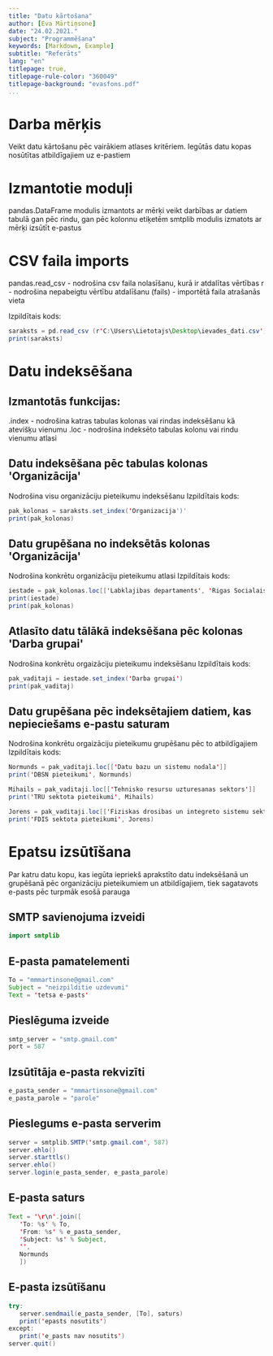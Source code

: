 ```yaml
---
title: "Datu kārtošana"
author: [Eva Mārtiņsone]
date: "24.02.2021."
subject: "Programmēšana"
keywords: [Markdown, Example]
subtitle: "Referāts"
lang: "en"
titlepage: true,
titlepage-rule-color: "360049"
titlepage-background: "evasfons.pdf"
...
```


# Darba mērķis
Veikt datu kārtošanu pēc vairākiem atlases kritēriem. Iegūtās datu kopas nosūtītas atbildīgajiem uz e-pastiem

# Izmantotie moduļi
pandas.DataFrame modulis izmantots ar mērķi veikt darbības ar datiem tabulā gan pēc rindu, gan pēc kolonnu etiķetēm
smtplib modulis izmatots ar mērķi izsūtīt e-pastus

# CSV faila imports
pandas.read_csv - nodrošina csv faila nolasīšanu, kurā ir atdalītas vērtības
r - nodrošina nepabeigtu vērtību atdalīšanu
(fails) - importētā faila atrašanās vieta 

Izpildītais kods:
```java
saraksts = pd.read_csv (r'C:\Users\Lietotajs\Desktop\ievades_dati.csv')
print(saraksts)
```

# Datu indeksēšana
## Izmantotās funkcijas:
.index - nodrošina katras tabulas kolonas vai rindas indeksēšanu kā atevišķu vienumu
.loc - nodrošina indeksēto tabulas kolonu vai rindu vienumu atlasi

## Datu indeksēšana pēc tabulas kolonas 'Organizācija'
Nodrošina visu organizāciju pieteikumu indeksēšanu
Izpildītais kods:
```java
pak_kolonas = saraksts.set_index('Organizacija')'
print(pak_kolonas)
```

## Datu grupēšana no indeksētās kolonas 'Organizācija'
Nodrošina konkrētu organizāciju pieteikumu atlasi
Izpildītais kods:
```java
iestade = pak_kolonas.loc[['Labklajibas departaments', 'Rigas Socialais dienests', 'Rigas pasvaldibas policija', 'Socialais dienests']]
print(iestade)
print(pak_kolonas)
```

## Atlasīto datu tālākā indeksēšana pēc kolonas 'Darba grupai'
Nodrošina konkrētu orgaizāciju pieteikumu indeksēšanu
Izpildītais kods:
```java
pak_vaditaji = iestade.set_index('Darba grupai')
print(pak_vaditaj)
```

## Datu grupēšana pēc indeksētajiem datiem, kas nepieciešams e-pastu saturam
Nodrošina konkrētu orgaizāciju pieteikumu grupēšanu pēc to atbildīgajiem
Izpildītais kods:
```java
Normunds = pak_vaditaji.loc[['Datu bazu un sistemu nodala']]
print('DBSN pieteikumi', Normunds)

Mihails = pak_vaditaji.loc[['Tehnisko resursu uzturesanas sektors']]
print('TRU sektota pieteikumi', Mihails)

Jorens = pak_vaditaji.loc[['Fiziskas drosibas un integreto sistemu sektors']]
print('FDIS sektota pieteikumi', Jorens)
```

# Epatsu izsūtīšana
Par katru datu kopu, kas iegūta iepriekš aprakstīto datu indeksēšanā un grupēšanā pēc organizāciju pieteikumiem un atbildīgajiem, tiek sagatavots e-pasts pēc turpmāk esošā parauga

## SMTP savienojuma izveidi
```java
import smtplib
```

## E-pasta pamatelementi
```java
To = "mmmartinsone@gmail.com" 
Subject = "neizpilditie uzdevumi"
Text = 'tetsa e-pasts'
```

## Pieslēguma izveide
```java
smtp_server = "smtp.gmail.com"
port = 587
```

## Izsūtītāja e-pasta rekvizīti
```java
e_pasta_sender = "mmmartinsone@gmail.com"
e_pasta_parole = "parole" 
```

## Pieslegums e-pasta serverim
```java
server = smtplib.SMTP('smtp.gmail.com', 587)
server.ehlo() 
server.starttls()
server.ehlo() 
server.login(e_pasta_sender, e_pasta_parole)
```

## E-pasta saturs
```java
Text = '\r\n'.join([
   'To: %s' % To,
   'From: %s' % e_pasta_sender,
   'Subject: %s' % Subject,
   '',
   Normunds
   ])
```

## E-pasta izsūtīšanu
```java
try:
   server.sendmail(e_pasta_sender, [To], saturs)
   print('epasts nosutits')
except:
   print('e_pasts nav nosutits') 
server.quit()
```
